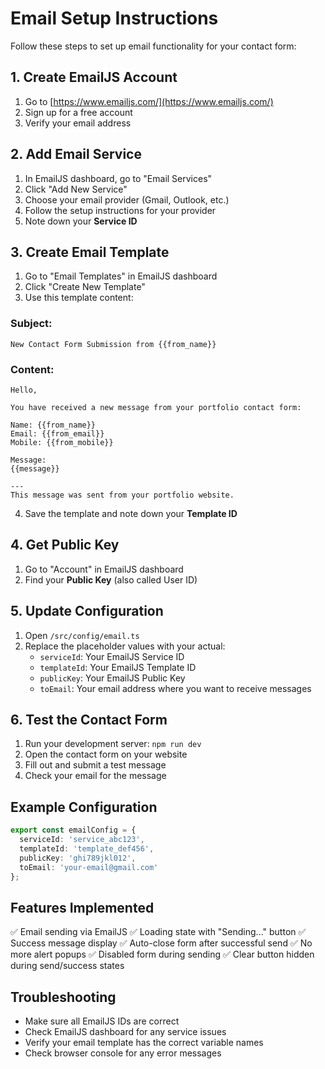 # Email Setup Instructions

Follow these steps to set up email functionality for your contact form:

## 1. Create EmailJS Account
1. Go to [https://www.emailjs.com/](https://www.emailjs.com/)
2. Sign up for a free account
3. Verify your email address

## 2. Add Email Service
1. In EmailJS dashboard, go to "Email Services"
2. Click "Add New Service"
3. Choose your email provider (Gmail, Outlook, etc.)
4. Follow the setup instructions for your provider
5. Note down your **Service ID**

## 3. Create Email Template
1. Go to "Email Templates" in EmailJS dashboard
2. Click "Create New Template"
3. Use this template content:

### Subject:
```
New Contact Form Submission from {{from_name}}
```

### Content:
```
Hello,

You have received a new message from your portfolio contact form:

Name: {{from_name}}
Email: {{from_email}}
Mobile: {{from_mobile}}

Message:
{{message}}

---
This message was sent from your portfolio website.
```

4. Save the template and note down your **Template ID**

## 4. Get Public Key
1. Go to "Account" in EmailJS dashboard
2. Find your **Public Key** (also called User ID)

## 5. Update Configuration
1. Open `/src/config/email.ts`
2. Replace the placeholder values with your actual:
   - `serviceId`: Your EmailJS Service ID
   - `templateId`: Your EmailJS Template ID  
   - `publicKey`: Your EmailJS Public Key
   - `toEmail`: Your email address where you want to receive messages

## 6. Test the Contact Form
1. Run your development server: `npm run dev`
2. Open the contact form on your website
3. Fill out and submit a test message
4. Check your email for the message

## Example Configuration
```typescript
export const emailConfig = {
  serviceId: 'service_abc123',
  templateId: 'template_def456', 
  publicKey: 'ghi789jkl012',
  toEmail: 'your-email@gmail.com'
};
```

## Features Implemented
✅ Email sending via EmailJS
✅ Loading state with "Sending..." button
✅ Success message display
✅ Auto-close form after successful send
✅ No more alert popups
✅ Disabled form during sending
✅ Clear button hidden during send/success states

## Troubleshooting
- Make sure all EmailJS IDs are correct
- Check EmailJS dashboard for any service issues
- Verify your email template has the correct variable names
- Check browser console for any error messages

